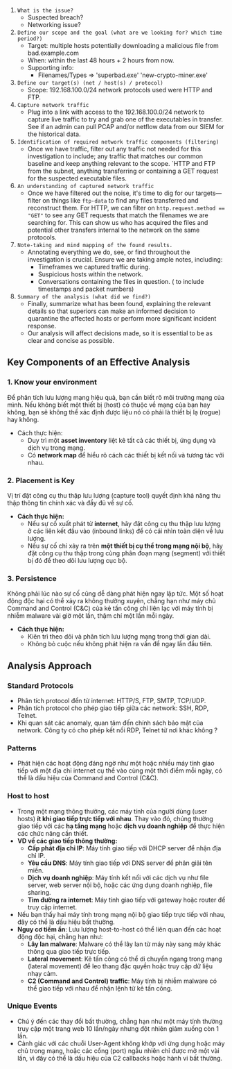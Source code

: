 1. `What is the issue?`
    - Suspected breach?
    - Networking issue?
2. `Define our scope and the goal (what are we looking for? which time period?)`
    - Target: multiple hosts potentially downloading a malicious file from bad.example.com
    - When: within the last 48 hours + 2 hours from now.
    - Supporting info:
        - Filenames/Types ⇒ 'superbad.exe' 'new-crypto-miner.exe'
3. `Define our target(s) (net / host(s) / protocol)`
    - Scope: 192.168.100.0/24 network protocols used were HTTP and FTP.
4. `Capture network traffic`
    - Plug into a link with access to the 192.168.100.0/24 network to capture live traffic to try and grab one of the executables in transfer. See if an admin can pull PCAP and/or netflow data from our SIEM for the historical data.
5. `Identification of required network traffic components (filtering)`
    - Once we have traffic, filter out any traffic not needed for this investigation to include; any traffic that matches our common baseline and keep anything relevant to the scope. `HTTP and FTP from the subnet, anything transferring or containing a GET request for the suspected executable files.
6. `An understanding of captured network traffic`
    - Once we have filtered out the noise, it's time to dig for our targets—filter on things like `ftp-data` to find any files transferred and reconstruct them. For HTTP, we can filter on `http.request.method == "GET"` to see any GET requests that match the filenames we are searching for. This can show us who has acquired the files and potential other transfers internal to the network on the same protocols.
7. `Note-taking and mind mapping of the found results.`
    - Annotating everything we do, see, or find throughout the investigation is crucial. Ensure we are taking ample notes, including:
        - Timeframes we captured traffic during.
        - Suspicious hosts within the network.
        - Conversations containing the files in question. ( to include timestamps and packet numbers)
8. `Summary of the analysis (what did we find?)`
    - Finally, summarize what has been found, explaining the relevant details so that superiors can make an informed decision to quarantine the affected hosts or perform more significant incident response.
    - Our analysis will affect decisions made, so it is essential to be as clear and concise as possible.

## **Key Components of an Effective Analysis**

### **1. Know your environment**

Để phân tích lưu lượng mạng hiệu quả, bạn cần biết rõ môi trường mạng của mình. Nếu không biết một thiết bị (host) có thuộc về mạng của bạn hay không, bạn sẽ không thể xác định được liệu nó có phải là thiết bị lạ (rogue) hay không.

- Cách thực hiện:
    - Duy trì một **asset inventory** liệt kê tất cả các thiết bị, ứng dụng và dịch vụ trong mạng.
    - Có **network map** để hiểu rõ cách các thiết bị kết nối và tương tác với nhau.

### **2. Placement is Key**

Vị trí đặt công cụ thu thập lưu lượng (capture tool) quyết định khả năng thu thập thông tin chính xác và đầy đủ về sự cố.

- **Cách thực hiện:**
    - Nếu sự cố xuất phát từ **internet**, hãy đặt công cụ thu thập lưu lượng ở các liên kết đầu vào (inbound links) để có cái nhìn toàn diện về lưu lượng.
    - Nếu sự cố chỉ xảy ra trên **một thiết bị cụ thể trong mạng nội bộ**, hãy đặt công cụ thu thập trong cùng phân đoạn mạng (segment) với thiết bị đó để theo dõi lưu lượng cục bộ.

### **3. Persistence**

Không phải lúc nào sự cố cũng dễ dàng phát hiện ngay lập tức. Một số hoạt động độc hại có thể xảy ra không thường xuyên, chẳng hạn như máy chủ Command and Control (C&C) của kẻ tấn công chỉ liên lạc với máy tính bị nhiễm malware vài giờ một lần, thậm chí một lần mỗi ngày.

- **Cách thực hiện:**
    - Kiên trì theo dõi và phân tích lưu lượng mạng trong thời gian dài.
    - Không bỏ cuộc nếu không phát hiện ra vấn đề ngay lần đầu tiên.

## **Analysis Approach**

### Standard Protocols

- Phân tích protocol đến từ internet: HTTP/S, FTP, SMTP, TCP/UDP.
- Phân tích protocol cho phép giao tiếp giữa các network: SSH, RDP, Telnet.
- Khi quan sát các anomaly, quan tâm đến chính sách bảo mật của network. Công ty có cho phép kết nối RDP, Telnet từ nơi khác không ?

### Patterns

- Phát hiện các hoạt động đáng ngờ như một hoặc nhiều máy tính giao tiếp với một địa chỉ internet cụ thể vào cùng một thời điểm mỗi ngày, có thể là dấu hiệu của Command and Control (C&C).

### Host to host

- Trong một mạng thông thường, các máy tính của người dùng (user hosts) **ít khi giao tiếp trực tiếp với nhau**. Thay vào đó, chúng thường giao tiếp với các **hạ tầng mạng** hoặc **dịch vụ doanh nghiệp** để thực hiện các chức năng cần thiết.
- **VD về các giao tiếp thông thường:**
    - **Cấp phát địa chỉ IP**: Máy tính giao tiếp với DHCP server để nhận địa chỉ IP.
    - **Yêu cầu DNS**: Máy tính giao tiếp với DNS server để phân giải tên miền.
    - **Dịch vụ doanh nghiệp**: Máy tính kết nối với các dịch vụ như file server, web server nội bộ, hoặc các ứng dụng doanh nghiệp, file sharing.
    - **Tìm đường ra internet**: Máy tính giao tiếp với gateway hoặc router để truy cập internet.
- Nếu bạn thấy hai máy tính trong mạng nội bộ giao tiếp trực tiếp với nhau, đây có thể là dấu hiệu bất thường.
- **Nguy cơ tiềm ẩn**: Lưu lượng host-to-host có thể liên quan đến các hoạt động độc hại, chẳng hạn như:
    - **Lây lan malware**: Malware có thể lây lan từ máy này sang máy khác thông qua giao tiếp trực tiếp.
    - **Lateral movement**: Kẻ tấn công có thể di chuyển ngang trong mạng (lateral movement) để leo thang đặc quyền hoặc truy cập dữ liệu nhạy cảm.
    - **C2 (Command and Control) traffic**: Máy tính bị nhiễm malware có thể giao tiếp với nhau để nhận lệnh từ kẻ tấn công.

### Unique Events

- Chú ý đến các thay đổi bất thường, chẳng hạn như một máy tính thường truy cập một trang web 10 lần/ngày nhưng đột nhiên giảm xuống còn 1 lần.
- Cảnh giác với các chuỗi User-Agent không khớp với ứng dụng hoặc máy chủ trong mạng, hoặc các cổng (port) ngẫu nhiên chỉ được mở một vài lần, vì đây có thể là dấu hiệu của C2 callbacks hoặc hành vi bất thường.